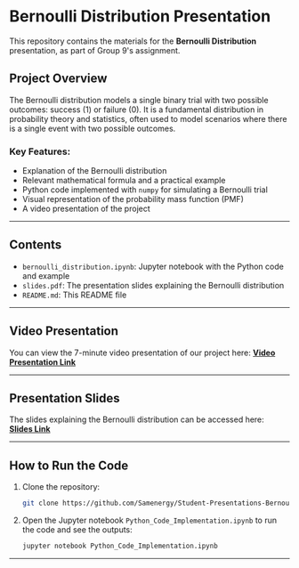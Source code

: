 # Bernoulli Distribution Presentation

This repository contains the materials for the **Bernoulli Distribution** presentation, as part of Group 9's assignment.

## Project Overview
The Bernoulli distribution models a single binary trial with two possible outcomes: success (1) or failure (0). It is a fundamental distribution in probability theory and statistics, often used to model scenarios where there is a single event with two possible outcomes.

### Key Features:
- Explanation of the Bernoulli distribution
- Relevant mathematical formula and a practical example
- Python code implemented with `numpy` for simulating a Bernoulli trial
- Visual representation of the probability mass function (PMF)
- A video presentation of the project

---

## Contents

- `bernoulli_distribution.ipynb`: Jupyter notebook with the Python code and example
- `slides.pdf`: The presentation slides explaining the Bernoulli distribution
- `README.md`: This README file

---

## Video Presentation

You can view the 7-minute video presentation of our project here:
[**Video Presentation Link**](https://drive.google.com/file/d/1_ZRCUMXt6TWAwzD4DfrmJPe0gcyw7jlz/view)  

---

## Presentation Slides

The slides explaining the Bernoulli distribution can be accessed here:  
[**Slides Link**](https://www.canva.com/design/DAGTKWrDjtU/GV0Vz1ip7uOAeR3bXm9Y8Q/edit)  

---

## How to Run the Code

1. Clone the repository:
   ```bash
   git clone https://github.com/Samenergy/Student-Presentations-Bernoulli-Distribution-Peer-Group-9.git
   ```

2. Open the Jupyter notebook `Python_Code_Implementation.ipynb` to run the code and see the outputs:
   ```bash
   jupyter notebook Python_Code_Implementation.ipynb
   ```

---
